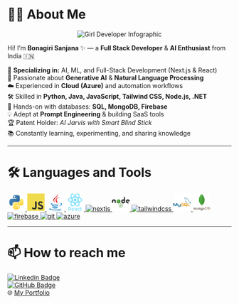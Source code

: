 # 👩‍💻 About Me  

<p align="center">
  <img src="https://cdn-icons-png.flaticon.com/512/2922/2922561.png" width="150" alt="Girl Developer Infographic"/>
</p>

Hi! I’m **Bonagiri Sanjana** ✨ — a **Full Stack Developer** & **AI Enthusiast** from India 🇮🇳  

🚀 **Specializing in:** AI, ML, and Full-Stack Development (Next.js & React)  
🧠 Passionate about **Generative AI** & **Natural Language Processing**  
☁️ Experienced in **Cloud (Azure)** and automation workflows  
🛠️ Skilled in **Python, Java, JavaScript, Tailwind CSS, Node.js, .NET**  
💾 Hands-on with databases: **SQL, MongoDB, Firebase**  
💡 Adept at **Prompt Engineering** & building SaaS tools  
🏆 Patent Holder: *AI Jarvis with Smart Blind Stick*  
📚 Constantly learning, experimenting, and sharing knowledge  

---

# 🛠️ Languages and Tools  

<p align="left">  
  <a href="https://www.python.org" target="_blank"> <img src="https://raw.githubusercontent.com/devicons/devicon/master/icons/python/python-original.svg" alt="python" width="40" height="40"/> </a>  
  <a href="https://developer.mozilla.org/en-US/docs/Web/JavaScript" target="_blank"> <img src="https://raw.githubusercontent.com/devicons/devicon/master/icons/javascript/javascript-original.svg" alt="javascript" width="40" height="40"/> </a>  
  <a href="https://www.java.com" target="_blank"> <img src="https://raw.githubusercontent.com/devicons/devicon/master/icons/java/java-original.svg" alt="java" width="40" height="40"/> </a>  
  <a href="https://reactjs.org/" target="_blank"> <img src="https://raw.githubusercontent.com/devicons/devicon/master/icons/react/react-original-wordmark.svg" alt="react" width="40" height="40"/> </a>  
  <a href="https://nextjs.org/" target="_blank"> <img src="https://cdn.worldvectorlogo.com/logos/nextjs-2.svg" alt="nextjs" width="40" height="40"/> </a>  
  <a href="https://nodejs.org" target="_blank"> <img src="https://raw.githubusercontent.com/devicons/devicon/master/icons/nodejs/nodejs-original-wordmark.svg" alt="nodejs" width="40" height="40"/> </a>  
  <a href="https://tailwindcss.com/" target="_blank"> <img src="https://www.vectorlogo.zone/logos/tailwindcss/tailwindcss-icon.svg" alt="tailwindcss" width="40" height="40"/> </a>  
  <a href="https://www.mysql.com/" target="_blank"> <img src="https://raw.githubusercontent.com/devicons/devicon/master/icons/mysql/mysql-original-wordmark.svg" alt="mysql" width="40" height="40"/> </a>  
  <a href="https://www.mongodb.com/" target="_blank"> <img src="https://raw.githubusercontent.com/devicons/devicon/master/icons/mongodb/mongodb-original-wordmark.svg" alt="mongodb" width="40" height="40"/> </a>  
  <a href="https://firebase.google.com/" target="_blank"> <img src="https://www.vectorlogo.zone/logos/firebase/firebase-icon.svg" alt="firebase" width="40" height="40"/> </a>  
  <a href="https://git-scm.com/" target="_blank"> <img src="https://www.vectorlogo.zone/logos/git-scm/git-scm-icon.svg" alt="git" width="40" height="40"/> </a>  
  <a href="https://azure.microsoft.com/" target="_blank"> <img src="https://www.vectorlogo.zone/logos/microsoft_azure/microsoft_azure-icon.svg" alt="azure" width="40" height="40"/> </a>  
</p>  

---

# 📫 How to reach me  

[![Linkedin Badge](https://img.shields.io/badge/-Sanjana%20Bonagiri-0077B5?style=flat&logo=linkedin&logoColor=white)](https://www.linkedin.com/in/sanjana-bonagiri/)  
[![GitHub Badge](https://img.shields.io/badge/-Sanjana%20Bonagiri-181717?style=flat&logo=github&logoColor=white)](https://github.com/Sanjanabonagiri16)  
🌐 [My Portfolio](https://sanjanabonagiri.online)  



